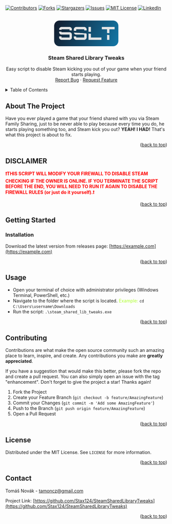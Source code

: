 <div id="top"></div>

[![Contributors][contributors-shield]][contributors-url]
[![Forks][forks-shield]][forks-url]
[![Stargazers][stars-shield]][stars-url]
[![Issues][issues-shield]][issues-url]
[![MIT License][license-shield]][license-url]
[![LinkedIn][linkedin-shield]][linkedin-url]

<!-- PROJECT LOGO -->
<br />
<div align="center">
  <a href="https://github.com/github_username/repo_name">
    <img src="assets/sslt.png" alt="Logo" height="80">
  </a>

<h3 align="center">Steam Shared Library Tweaks</h3>

  <p align="center">
    Easy script to disable Steam kicking you out of your game when your friend starts playing.
    <br />
    <a href="https://github.com/github_username/repo_name/issues">Report Bug</a>
    ·
    <a href="https://github.com/github_username/repo_name/issues">Request Feature</a>
  </p>
</div>

<!-- TABLE OF CONTENTS -->
<details>
  <summary>Table of Contents</summary>
  <ol>
    <li>
      <a href="#about-the-project">About The Project</a>
    </li>
    <li>
      <a href="#disclaimer">DISCLAIMER</a>
    </li>
    <li>
      <a href="#getting-started">Getting Started</a>
      <ul>
        <li><a href="#installation">Installation</a></li>
      </ul>
    </li>
    <li><a href="#usage">Usage</a></li>
    <li><a href="#contributing">Contributing</a></li>
    <li><a href="#license">License</a></li>
    <li><a href="#contact">Contact</a></li>
  </ol>
</details>

<!-- ABOUT THE PROJECT -->

## About The Project

Have you ever played a game that your friend shared with you via Steam Family Sharing, just to be never able to play because every time you do, he starts playing something too, and Steam kick you out? **YEAH! I HAD!** That's what this project is about to fix.

<p align="right">(<a href="#top">back to top</a>)</p>

## DISCLAIMER

<p style="color:red; font-weight: bold;">❗THIS SCRIPT WILL MODIFY YOUR FIREWALL TO DISABLE STEAM CHECKING IF THE OWNER IS ONLINE. IF YOU TERMINATE THE SCRIPT BEFORE THE END, YOU WILL NEED TO RUN IT AGAIN TO DISABLE THE FIREWALL RULES (or just do it yourself).❗</p>

<p align="right">(<a href="#top">back to top</a>)</p>

<!-- GETTING STARTED -->

## Getting Started

### Installation

Download the latest version from releases page: [https://example.com](https://example.com)

<p align="right">(<a href="#top">back to top</a>)</p>

<!-- USAGE EXAMPLES -->

## Usage

- Open your terminal of choice with administrator privileges (Windows Terminal, PowerShell, etc.)
- Navigate to the folder where the script is located. <span style="color: greenyellow">Example:</span> `cd C:\Users\username\Downloads`
- Run the script: `.\steam_shared_lib_tweaks.exe`

<p align="right">(<a href="#top">back to top</a>)</p>

<!-- CONTRIBUTING -->

## Contributing

Contributions are what make the open source community such an amazing place to learn, inspire, and create. Any contributions you make are **greatly appreciated**.

If you have a suggestion that would make this better, please fork the repo and create a pull request. You can also simply open an issue with the tag "enhancement".
Don't forget to give the project a star! Thanks again!

1. Fork the Project
2. Create your Feature Branch (`git checkout -b feature/AmazingFeature`)
3. Commit your Changes (`git commit -m 'Add some AmazingFeature'`)
4. Push to the Branch (`git push origin feature/AmazingFeature`)
5. Open a Pull Request

<p align="right">(<a href="#top">back to top</a>)</p>

<!-- LICENSE -->

## License

Distributed under the MIT License. See `LICENSE` for more information.

<p align="right">(<a href="#top">back to top</a>)</p>

<!-- CONTACT -->

## Contact

Tomáš Novák - tamoncz@gmail.com

Project Link: [https://github.com/Stax124/SteamSharedLibraryTweaks](https://github.com/Stax124/SteamSharedLibraryTweaks)

<p align="right">(<a href="#top">back to top</a>)</p>

[contributors-shield]: https://img.shields.io/github/contributors/Stax124/SteamSharedLibraryTweaks.svg?style=for-the-badge
[contributors-url]: https://github.com/Stax124/SteamSharedLibraryTweaks/graphs/contributors
[forks-shield]: https://img.shields.io/github/forks/Stax124/SteamSharedLibraryTweaks.svg?style=for-the-badge
[forks-url]: https://github.com/Stax124/SteamSharedLibraryTweaks/network/members
[stars-shield]: https://img.shields.io/github/stars/Stax124/SteamSharedLibraryTweaks.svg?style=for-the-badge
[stars-url]: https://github.com/Stax124/SteamSharedLibraryTweaks/stargazers
[issues-shield]: https://img.shields.io/github/issues/Stax124/SteamSharedLibraryTweaks.svg?style=for-the-badge
[issues-url]: https://github.com/Stax124/SteamSharedLibraryTweaks/issues
[license-shield]: https://img.shields.io/github/license/Stax124/SteamSharedLibraryTweaks.svg?style=for-the-badge
[license-url]: https://github.com/Stax124/SteamSharedLibraryTweaks/blob/master/LICENSE
[linkedin-shield]: https://img.shields.io/badge/-LinkedIn-black.svg?style=for-the-badge&logo=linkedin&colorB=555
[linkedin-url]: https://www.linkedin.com/in/tom%C3%A1%C5%A1-nov%C3%A1k-5a163321b/
